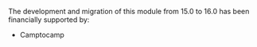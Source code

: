 The development and migration of this module from 15.0 to 16.0 has been
financially supported by:

- Camptocamp
